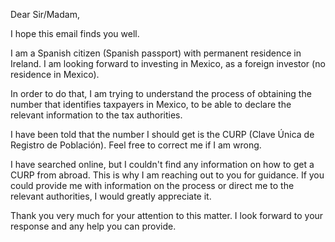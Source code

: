 Dear Sir/Madam,

I hope this email finds you well.

I am a Spanish citizen (Spanish passport) with permanent residence in Ireland. I am looking forward to investing in Mexico, as a foreign investor (no residence in Mexico).

In order to do that, I am trying to understand the process of obtaining the number that identifies taxpayers in Mexico, to be able to declare the relevant information to the tax authorities.

I have been told that the number I should get is the CURP (Clave Única de Registro de Población). Feel free to correct me if I am wrong.

I have searched online, but I couldn't find any information on how to get a CURP from abroad. This is why I am reaching out to you for guidance. If you could provide me with information on the process or direct me to the relevant authorities, I would greatly appreciate it.

Thank you very much for your attention to this matter. I look forward to your response and any help you can provide.
